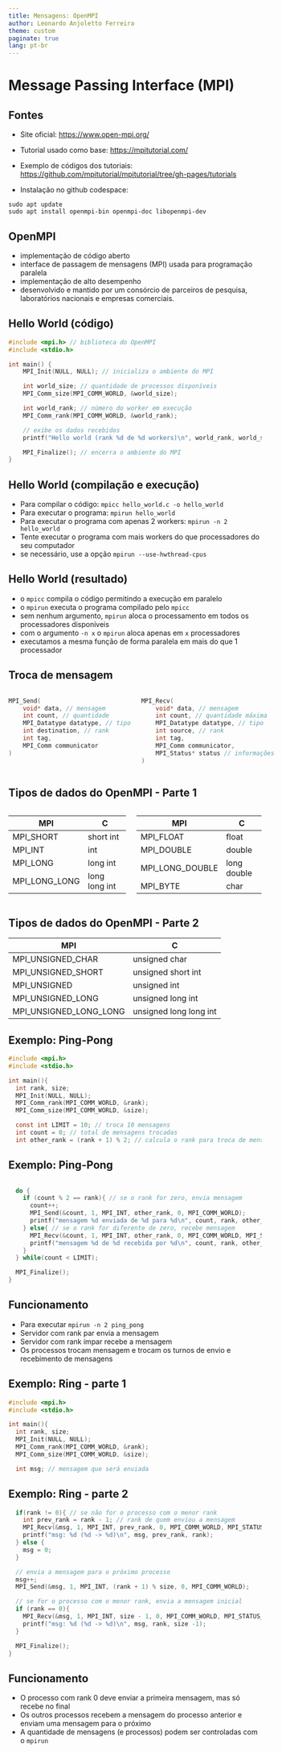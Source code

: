```yaml
---
title: Mensagens: OpenMPI
author: Leonardo Anjoletto Ferreira
theme: custom
paginate: true
lang: pt-br
---
```

<!-- headingDivider: 2 -->

<!--
_header: CC7261 - Sistemas Distribuídos
_footer: Leonardo Anjoletto Ferreira
_paginate: skip
-->

# Message Passing Interface (MPI)


## Fontes

- Site oficial: https://www.open-mpi.org/
- Tutorial usado como base: https://mpitutorial.com/
- Exemplo de códigos dos tutoriais: https://github.com/mpitutorial/mpitutorial/tree/gh-pages/tutorials

- Instalação no github codespace:
```
sudo apt update
sudo apt install openmpi-bin openmpi-doc libopenmpi-dev
```

## OpenMPI

- implementação de código aberto
- interface de passagem de mensagens (MPI) usada para programação paralela
- implementação de alto desempenho
- desenvolvido e mantido por um consórcio de parceiros de pesquisa, laboratórios nacionais e empresas comerciais.

## Hello World (código)

```c
#include <mpi.h> // biblioteca do OpenMPI
#include <stdio.h>

int main() {
    MPI_Init(NULL, NULL); // inicializa o ambiente do MPI

    int world_size; // quantidade de processos disponíveis
    MPI_Comm_size(MPI_COMM_WORLD, &world_size);

    int world_rank; // número do worker em execução
    MPI_Comm_rank(MPI_COMM_WORLD, &world_rank);

    // exibe os dados recebidos
    printf("Hello world (rank %d de %d workers)\n", world_rank, world_size);

    MPI_Finalize(); // encerra o ambiente do MPI
}
```

## Hello World (compilação e execução)

- Para compilar o código: `mpicc hello_world.c -o hello_world`
- Para executar o programa: `mpirun hello_world`
- Para executar o programa com apenas 2 workers: `mpirun -n 2 hello_world`
- Tente executar o programa com mais workers do que processadores do seu computador
- se necessário, use a opção `mpirun --use-hwthread-cpus`

## Hello World (resultado)

- o `mpicc` compila o código permitindo a execução em paralelo
- o `mpirun` executa o programa compilado pelo `mpicc`
- sem nenhum argumento, `mpirun` aloca o processamento em todos os processadores disponíveis
- com o argumento `-n x` o `mpirun` aloca apenas em `x` processadores
- executamos a mesma função de forma paralela em mais do que 1 processador

## Troca de mensagem

<div class="columns">
<div>

```c
MPI_Send(
    void* data, // mensagem
    int count, // quantidade
    MPI_Datatype datatype, // tipo
    int destination, // rank
    int tag,
    MPI_Comm communicator
)
```

</div>
<div>

```c
MPI_Recv(
    void* data, // mensagem
    int count, // quantidade máxima
    MPI_Datatype datatype, // tipo
    int source, // rank
    int tag,
    MPI_Comm communicator,
    MPI_Status* status // informações
)
```

</div>
</div>

## Tipos de dados do OpenMPI - Parte 1

<div class="columns">
<div>

| MPI           | C             |
|---------------|---------------|
| MPI_SHORT     | short int     |
| MPI_INT       | int           |
| MPI_LONG      | long int      |
| MPI_LONG_LONG | long long int |
</div>
<div>

| MPI             | C           |
|-----------------|-------------|
| MPI_FLOAT       | float       |
| MPI_DOUBLE      | double      |
| MPI_LONG_DOUBLE | long double |
| MPI_BYTE        | char        |

</div>
</div>

## Tipos de dados do OpenMPI - Parte 2

| MPI                    | C                      |
|------------------------|------------------------|
| MPI_UNSIGNED_CHAR      | unsigned char          |
| MPI_UNSIGNED_SHORT     | unsigned short int     |
| MPI_UNSIGNED           | unsigned int           |
| MPI_UNSIGNED_LONG      | unsigned long int      |
| MPI_UNSIGNED_LONG_LONG | unsigned long long int |

## Exemplo: Ping-Pong

```c
#include <mpi.h>
#include <stdio.h>

int main(){
  int rank, size;
  MPI_Init(NULL, NULL);
  MPI_Comm_rank(MPI_COMM_WORLD, &rank);
  MPI_Comm_size(MPI_COMM_WORLD, &size);

  const int LIMIT = 10; // troca 10 mensagens
  int count = 0; // total de mensagens trocadas
  int other_rank = (rank + 1) % 2; // calcula o rank para troca de mensagem
```

## Exemplo: Ping-Pong

```c

  do {
    if (count % 2 == rank){ // se o rank for zero, envia mensagem
      count++;
      MPI_Send(&count, 1, MPI_INT, other_rank, 0, MPI_COMM_WORLD);
      printf("mensagem %d enviada de %d para %d\n", count, rank, other_rank);
    } else{ // se o rank for diferente de zero, recebe mensagem
      MPI_Recv(&count, 1, MPI_INT, other_rank, 0, MPI_COMM_WORLD, MPI_STATUS_IGNORE);
      printf("mensagem %d de %d recebida por %d\n", count, rank, other_rank);
    }
  } while(count < LIMIT);

  MPI_Finalize();
}
```

## Funcionamento
- Para executar `mpirun -n 2 ping_pong`
- Servidor com rank par envia a mensagem
- Servidor com rank ímpar recebe a mensagem
- Os processos trocam mensagem e trocam os turnos de envio e recebimento de mensagens

## Exemplo: Ring - parte 1

```c
#include <mpi.h>
#include <stdio.h>

int main(){
  int rank, size;
  MPI_Init(NULL, NULL);
  MPI_Comm_rank(MPI_COMM_WORLD, &rank);
  MPI_Comm_size(MPI_COMM_WORLD, &size);

  int msg; // mensagem que será enviada

```

## Exemplo: Ring - parte 2

```c
  if(rank != 0){ // se não for o processo com o menor rank
    int prev_rank = rank - 1; // rank de quem enviou a mensagem
    MPI_Recv(&msg, 1, MPI_INT, prev_rank, 0, MPI_COMM_WORLD, MPI_STATUS_IGNORE);
    printf("msg: %d (%d -> %d)\n", msg, prev_rank, rank);
  } else {
    msg = 0;
  }

  // envia a mensagem para o próximo processo
  msg++;
  MPI_Send(&msg, 1, MPI_INT, (rank + 1) % size, 0, MPI_COMM_WORLD);

  // se for o processo com o menor rank, envia a mensagem inicial
  if (rank == 0){
    MPI_Recv(&msg, 1, MPI_INT, size - 1, 0, MPI_COMM_WORLD, MPI_STATUS_IGNORE);
    printf("msg: %d (%d -> %d)\n", msg, rank, size -1);
  }

  MPI_Finalize();
}
```

## Funcionamento

- O processo com rank 0 deve enviar a primeira mensagem, mas só recebe no final
- Os outros processos recebem a mensagem do processo anterior e enviam uma mensagem para o próximo
- A quantidade de mensagens (e processos) podem ser controladas com o `mpirun`
